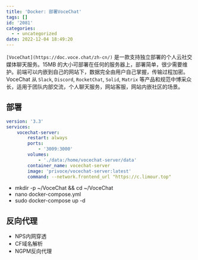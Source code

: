 ```yaml
---
title: 'Docker: 部署VoceChat'
tags: []
id: '2081'
categories:
  - - uncategorized
date: 2022-12-04 18:49:20
---
```


`[VoceChat](https://doc.voce.chat/zh-cn/)` 是一款支持独立部署的个人云社交媒体聊天服务。15MB 的大小可部署在任何的服务器上，部署简单，很少需要维护。前端可以内嵌到自己的网站下，数据完全由用户自己掌握，传输过程加密。VoceChat 从 `Slack`, `Discord`, `RocketChat`, `Solid`, `Matrix` 等产品和规范中博采众长，适用于团队内部交流，个人聊天服务，网站客服，网站内嵌社区的场景。

## 部署

```yml
version: '3.3'
services:
    vocechat-server:
        restart: always
        ports:
            - '3009:3000'
        volumes:
            - './data:/home/vocechat-server/data'
        container_name: vocechat-server
        image: 'privoce/vocechat-server:latest'
        command: --network.frontend_url "https://c.limour.top"
```

*   mkdir -p ~/VoceChat && cd ~/VoceChat
*   nano docker-compose.yml
*   sudo docker-compose up -d

## 反向代理

*   NPS内网穿透
*   CF域名解析
*   NGPM反向代理